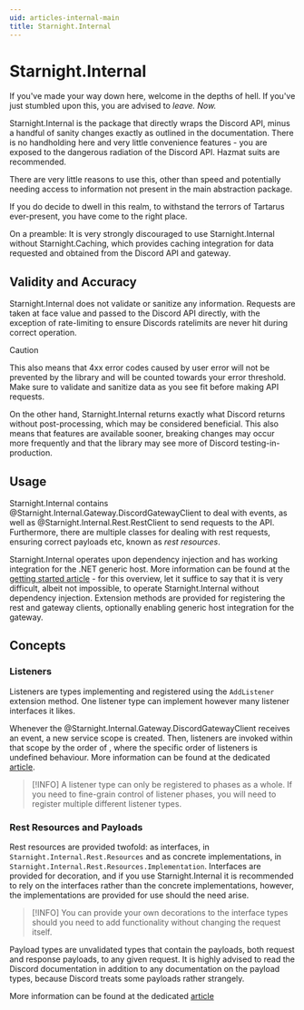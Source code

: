 ```yaml
---
uid: articles-internal-main
title: Starnight.Internal
---
```


# Starnight.Internal

If you've made your way down here, welcome in the depths of hell. If you've just stumbled upon this, you are advised to *leave. Now.*

Starnight.Internal is the package that directly wraps the Discord API, minus a handful of sanity changes exactly as outlined in the documentation. There is no handholding here and very little convenience features - you are exposed to the dangerous radiation of the Discord API. Hazmat suits are recommended.

There are very little reasons to use this, other than speed and potentially needing access to information not present in the main abstraction package.

If you do decide to dwell in this realm, to withstand the terrors of Tartarus ever-present, you have come to the right place.

On a preamble: It is very strongly discouraged to use Starnight.Internal without Starnight.Caching, which provides caching integration for data requested and obtained from the Discord API and gateway.

## Validity and Accuracy

Starnight.Internal does not validate or sanitize any information. Requests are taken at face value and passed to the Discord API directly, with the exception of rate-limiting to ensure Discords ratelimits are never hit during correct operation.

> [!CAUTION]
> This also means that 4xx error codes caused by user error will not be prevented by the library and will be counted towards your error threshold. Make sure to validate and sanitize data as you see fit before making API requests.

On the other hand, Starnight.Internal returns exactly what Discord returns without post-processing, which may be considered beneficial. This also means that features are available sooner, breaking changes may occur more frequently and that the library may see more of Discord testing-in-production.

## Usage

Starnight.Internal contains @Starnight.Internal.Gateway.DiscordGatewayClient to deal with events, as well as @Starnight.Internal.Rest.RestClient to send requests to the API. Furthermore, there are multiple classes for dealing with rest requests, ensuring correct payloads etc, known as *rest resources*.

Starnight.Internal operates upon dependency injection and has working integration for the .NET generic host. More information can be found at the [getting started article](./getting-started.md) - for this overview, let it suffice to say that it is very difficult, albeit not impossible, to operate Starnight.Internal without dependency injection. Extension methods are provided for registering the rest and gateway clients, optionally enabling generic host integration for the gateway.

## Concepts

### Listeners

Listeners are types implementing <xref href="Starnight.Internal.Gateway.Listeners.IListener`1"> and registered using the `AddListener` extension method. One listener type can implement however many listener interfaces it likes.

Whenever the @Starnight.Internal.Gateway.DiscordGatewayClient receives an event, a new service scope is created. Then, listeners are invoked within that scope by the order of <xref href="Starnight.Internal.Gateway.Listeners.ListenerPhase?text=phases">, where the specific order of listeners is undefined behaviour. More information can be found at the dedicated [article](./listeners.md).

> [!INFO]
> A listener type can only be registered to phases as a whole. If you need to fine-grain control of listener phases, you will need to register multiple different listener types.

### Rest Resources and Payloads

Rest resources are provided twofold: as interfaces, in `Starnight.Internal.Rest.Resources` and as concrete implementations, in `Starnight.Internal.Rest.Resources.Implementation`. Interfaces are provided for decoration, and if you use Starnight.Internal it is recommended to rely on the interfaces rather than the concrete implementations, however, the implementations are provided for use should the need arise.

> [!INFO]
> You can provide your own decorations to the interface types should you need to add functionality without changing the request itself.

Payload types are unvalidated types that contain the payloads, both request and response payloads, to any given request. It is highly advised to read the Discord documentation in addition to any documentation on the payload types, because Discord treats some payloads rather strangely.

More information can be found at the dedicated [article](./rest.md)

